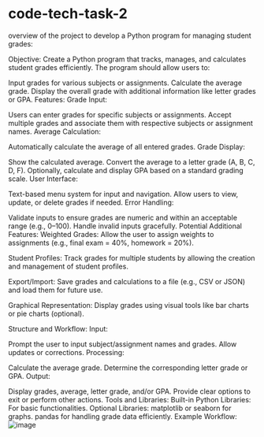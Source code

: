 # code-tech-task-2
overview of the project to develop a Python program for managing student grades:

Objective:
Create a Python program that tracks, manages, and calculates student grades efficiently. The program should allow users to:

Input grades for various subjects or assignments.
Calculate the average grade.
Display the overall grade with additional information like letter grades or GPA.
Features:
Grade Input:

Users can enter grades for specific subjects or assignments.
Accept multiple grades and associate them with respective subjects or assignment names.
Average Calculation:

Automatically calculate the average of all entered grades.
Grade Display:

Show the calculated average.
Convert the average to a letter grade (A, B, C, D, F).
Optionally, calculate and display GPA based on a standard grading scale.
User Interface:

Text-based menu system for input and navigation.
Allow users to view, update, or delete grades if needed.
Error Handling:

Validate inputs to ensure grades are numeric and within an acceptable range (e.g., 0–100).
Handle invalid inputs gracefully.
Potential Additional Features:
Weighted Grades: Allow the user to assign weights to assignments (e.g., final exam = 40%, homework = 20%).

Student Profiles: Track grades for multiple students by allowing the creation and management of student profiles.

Export/Import: Save grades and calculations to a file (e.g., CSV or JSON) and load them for future use.

Graphical Representation: Display grades using visual tools like bar charts or pie charts (optional).

Structure and Workflow:
Input:

Prompt the user to input subject/assignment names and grades.
Allow updates or corrections.
Processing:

Calculate the average grade.
Determine the corresponding letter grade or GPA.
Output:

Display grades, average, letter grade, and/or GPA.
Provide clear options to exit or perform other actions.
Tools and Libraries:
Built-in Python Libraries: For basic functionalities.
Optional Libraries:
matplotlib or seaborn for graphs.
pandas for handling grade data efficiently.
Example Workflow:
![image](https://github.com/user-attachments/assets/e9cc721e-3505-40e2-9305-308fadf88e92)

